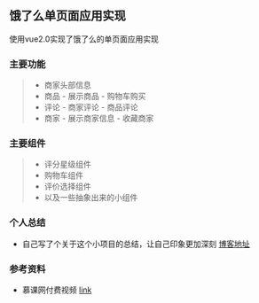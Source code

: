 ## 饿了么单页面应用实现
使用vue2.0实现了饿了么的单页面应用实现
### 主要功能
> - 商家头部信息
> - 商品
    - 展示商品
    - 购物车购买
> - 评论
    - 商家评论
    - 商品评论
> - 商家
    - 展示商家信息
    - 收藏商家
    
### 主要组件
> - 评分星级组件
> - 购物车组件
> - 评价选择组件
> - 以及一些抽象出来的小组件
### 个人总结
- 自己写了个关于这个小项目的总结，让自己印象更加深刻
[博客地址](https://chestnut647.github.io/2017/06/21/基于vue2-0的饿了么单页面应用实现/)
### 参考资料
- 慕课网付费视频 [link](http://coding.imooc.com/class/74.html)
